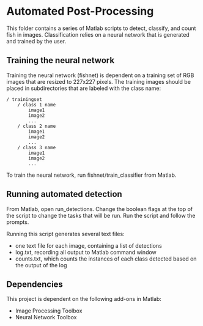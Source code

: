 # Automated Post-Processing

This folder contains a series of Matlab scripts to detect, classify, and count fish in images. Classification relies on a neural network that is generated and trained by the user. 

## Training the neural network

Training the neural network (fishnet) is dependent on a training set of RGB images that are resized to 227x227 pixels. The training images should be placed in subdirectories that are labeled with the class name:

	/ trainingset
		/ class 1 name
			image1
			image2
			...
		/ class 2 name
			image1
			image2
			...
		/ class 3 name
			image1
			image2
			...

To train the neural network, run fishnet/train_classifier from Matlab.  

## Running automated detection

From Matlab, open run_detections. Change the boolean flags at the top of the script to change the tasks that will be run. Run the script and follow the prompts. 

Running this script generates several text files: 
* one text file for each image, containing a list of detections
* log.txt, recording all output to Matlab command window
* counts.txt, which counts the instances of each class detected based on the output of the log 

## Dependencies

This project is dependent on the following add-ons in Matlab:

* Image Processing Toolbox
* Neural Network Toolbox